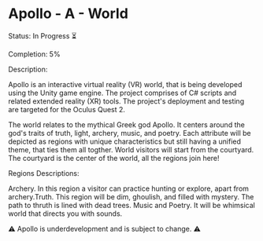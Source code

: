 # Apollo - A - World

Status: In Progress ⏳

Completion: 5% 

Description: 

Apollo is  an interactive virtual reality (VR) world, that is being developed using the Unity game engine. The project comprises of C# scripts and related extended reality (XR) tools. The project's deployment and testing are targeted for the Oculus Quest 2. 

The world relates to the mythical Greek god Apollo. It centers around the god's traits of truth, light, archery, music, and poetry. Each attribute will be depicted as regions with unique characteristics but still having a unified theme, that ties them all togther. World visitors will start from the courtyard. The courtyard is the center of the world, all the regions join here!

 Regions Descriptions: 
 
Archery. In this region a visitor can practice hunting or explore, apart from archery.Truth. This region will be dim, ghoulish, and filled with mystery. The path to thruth is lined with dead trees. Music and Poetry. It will be whimsical world that directs you with sounds.

⚠️ Apollo is  underdevelopment and is subject to change. ⚠️ 


